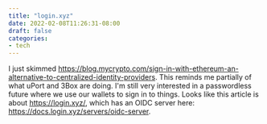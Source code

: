 ```yaml
---
title: "login.xyz"
date: 2022-02-08T11:26:31-08:00
draft: false
categories:
- tech
---
```

I just skimmed https://blog.mycrypto.com/sign-in-with-ethereum-an-alternative-to-centralized-identity-providers. This reminds me partially of what uPort and 3Box are doing. I'm still very interested in a passwordless future where we use our wallets to sign in to things. Looks like this article is about https://login.xyz/, which has an OIDC server here: https://docs.login.xyz/servers/oidc-server.
